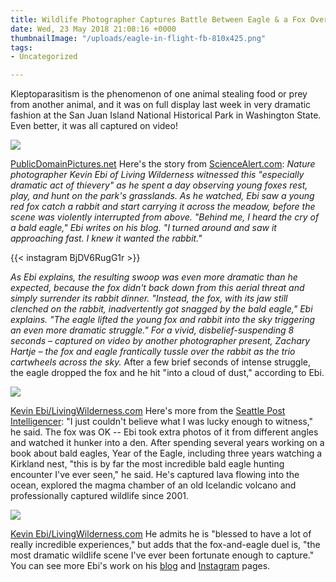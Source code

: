```yaml
---
title: Wildlife Photographer Captures Battle Between Eagle & a Fox Over Dinner [Photos]
date: Wed, 23 May 2018 21:08:16 +0000
thumbnailImage: "/uploads/eagle-in-flight-fb-810x425.png"
tags:
- Uncategorized

---
```

Kleptoparasitism is the phenomenon of one animal stealing food or prey from another animal, and it was on full display last week in very dramatic fashion at the San Juan Island National Historical Park in Washington State. Even better, it was all captured on video! 

![](http://newsattorneys.staging.wpengine.com/wp-content/uploads/2018/05/bald-eagle-in-flight-1024x683.jpg) 

[PublicDomainPictures.net](https://www.publicdomainpictures.net/en/view-image.php?image=170713&picture=bald-eagle-in-flight) Here's the story from [ScienceAlert.com](https://www.sciencealert.com/amazing-images-capture-the-moment-an-eagle-swoops-a-fox-clutching-a-rabbit-bald-red-kleptoparasitism): _Nature photographer Kevin Ebi of Living Wilderness witnessed this "especially dramatic act of thievery" as he spent a day observing young foxes rest, play, and hunt on the park's grasslands. As he watched, Ebi saw a young red fox catch a rabbit and start carrying it across the meadow, before the scene was violently interrupted from above. "Behind me, I heard the cry of a bald eagle," Ebi writes on his blog. "I turned around and saw it approaching fast. I knew it wanted the rabbit."_ 

{{< instagram BjDV6RugG1r >}}

_As Ebi explains, the resulting swoop was even more dramatic than he expected, because the fox didn't back down from this aerial threat and simply surrender its rabbit dinner. "Instead, the fox, with its jaw still clenched on the rabbit, inadvertently got snagged by the bald eagle," Ebi explains. "The eagle lifted the young fox and rabbit into the sky triggering an even more dramatic struggle." For a vivid, disbelief-suspending 8 seconds – captured on video by another photographer present, Zachary Hartje – the fox and eagle frantically tussle over the rabbit as the trio cartwheels across the sky._ After a few brief seconds of intense struggle, the eagle dropped the fox and he hit "into a cloud of dust," according to Ebi. 

![](http://newsattorneys.staging.wpengine.com/wp-content/uploads/2018/05/fox-bunny-eagle1.jpg) 

[Kevin Ebi/LivingWilderness.com](http://livingwilderness.blogspot.com/2018/05/battle-in-sky-bald-eagle-and-fox.html) Here's more from the [Seattle Post Intelligencer](https://www.seattlepi.com/local/environment/article/Local-wildlife-photographer-catches-bald-eagle-fox-12934981.php): "I just couldn't believe what I was lucky enough to witness," he said. The fox was OK -- Ebi took extra photos of it from different angles and watched it hunker into a den. After spending several years working on a book about bald eagles, Year of the Eagle, including three years watching a Kirkland nest, "this is by far the most incredible bald eagle hunting encounter I've ever seen," he said. He's captured lava flowing into the ocean, explored the magma chamber of an old Icelandic volcano and professionally captured wildlife since 2001. 

![](http://newsattorneys.staging.wpengine.com/wp-content/uploads/2018/05/fox-bunny-eagle2-1024x683.jpg) 

[Kevin Ebi/LivingWilderness.com](http://livingwilderness.blogspot.com/2018/05/battle-in-sky-bald-eagle-and-fox.html) He admits he is "blessed to have a lot of really incredible experiences," but adds that the fox-and-eagle duel is, "the most dramatic wildlife scene I've ever been fortunate enough to capture." You can see more Ebi's work on his [blog](http://livingwilderness.blogspot.com/) and [Instagram](https://www.instagram.com/livingwilderness/) pages.
